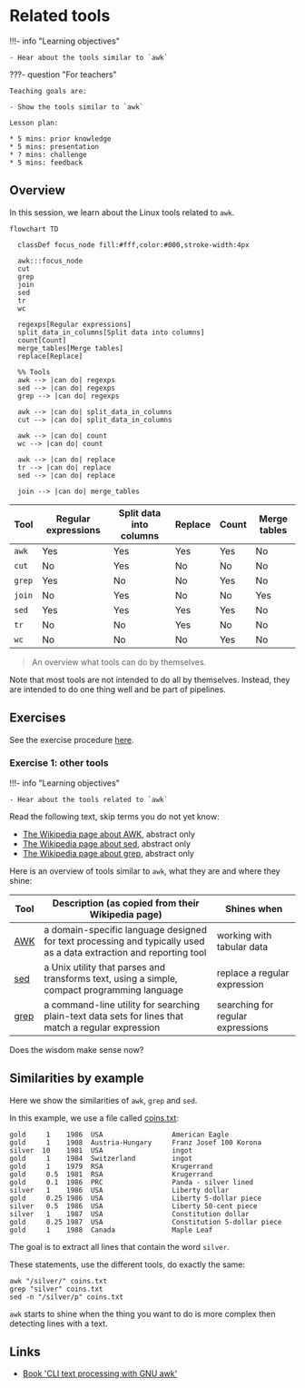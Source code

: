 # Related tools

!!!- info "Learning objectives"

    - Hear about the tools similar to `awk`

???- question "For teachers"

    Teaching goals are:

    - Show the tools similar to `awk`

    Lesson plan:

    * 5 mins: prior knowledge
    * 5 mins: presentation
    * ? mins: challenge
    * 5 mins: feedback

## Overview

In this session, we learn about the Linux tools related to `awk`.

```mermaid
flowchart TD

  classDef focus_node fill:#fff,color:#000,stroke-width:4px

  awk:::focus_node
  cut
  grep
  join
  sed
  tr
  wc

  regexps[Regular expressions]
  split_data_in_columns[Split data into columns]
  count[Count]
  merge_tables[Merge tables]
  replace[Replace]

  %% Tools
  awk --> |can do| regexps
  sed --> |can do| regexps
  grep --> |can do| regexps

  awk --> |can do| split_data_in_columns
  cut --> |can do| split_data_in_columns

  awk --> |can do| count 
  wc --> |can do| count

  awk --> |can do| replace
  tr --> |can do| replace
  sed --> |can do| replace

  join --> |can do| merge_tables
```

Tool    |Regular expressions|Split data into columns|Replace|Count|Merge tables
--------|-------------------|-----------------------|-------|-----|------------
`awk`   |Yes                |Yes                    |Yes    |Yes  |No
`cut`   |No                 |Yes                    |No     |No   |No
`grep`  |Yes                |No                     |No     |Yes  |No
`join`  |No                 |Yes                    |No     |No   |Yes
`sed`   |Yes                |Yes                    |Yes    |Yes  |No
`tr`    |No                 |No                     |Yes    |No   |No
`wc`    |No                 |No                     |No     |Yes  |No

> An overview what tools can do by themselves.

Note that most tools are not intended to do all by themselves.
Instead, they are intended to do one thing well and be
part of pipelines.

## Exercises

See the exercise procedure [here](exercise_procedure.md).

### Exercise 1: other tools

!!!- info "Learning objectives"

    - Hear about the tools related to `awk`

Read the following text, skip terms you do not yet know:

- [The Wikipedia page about AWK](https://en.wikipedia.org/wiki/AWK), abstract only
- [The Wikipedia page about sed](https://en.wikipedia.org/wiki/Sed), abstract only
- [The Wikipedia page about grep](https://en.wikipedia.org/wiki/Grep), abstract only

Here is an overview of tools similar to `awk`, what they are and where they shine:

Tool                                      |Description (as copied from their Wikipedia page)                                                                 |Shines when
------------------------------------------|------------------------------------------------------------------------------------------------------------------|----------------------------------
[AWK](https://en.wikipedia.org/wiki/AWK)  |a domain-specific language designed for text processing and typically used as a data extraction and reporting tool|working with tabular data
[sed](https://en.wikipedia.org/wiki/Sed)  |a Unix utility that parses and transforms text, using a simple, compact programming language                      |replace a regular expression
[grep](https://en.wikipedia.org/wiki/Grep)|a command-line utility for searching plain-text data sets for lines that match a regular expression               |searching for regular expressions

Does the wisdom make sense now?

## Similarities by example

Here we show the similarities of `awk`, `grep` and `sed`.

In this example, we use a file called [coins.txt](https://pmitev.github.io/to-awk-or-not/data/coins.txt):

```title="coins.txt"
gold     1    1986  USA                 American Eagle
gold     1    1908  Austria-Hungary     Franz Josef 100 Korona
silver  10    1981  USA                 ingot
gold     1    1984  Switzerland         ingot
gold     1    1979  RSA                 Krugerrand
gold     0.5  1981  RSA                 Krugerrand
gold     0.1  1986  PRC                 Panda - silver lined
silver   1    1986  USA                 Liberty dollar
gold     0.25 1986  USA                 Liberty 5-dollar piece
silver   0.5  1986  USA                 Liberty 50-cent piece
silver   1    1987  USA                 Constitution dollar
gold     0.25 1987  USA                 Constitution 5-dollar piece
gold     1    1988  Canada              Maple Leaf
```

The goal is to extract all lines that contain the word `silver`.

These statements, use the different tools, do exactly the same:

```
awk "/silver/" coins.txt
grep "silver" coins.txt
sed -n "/silver/p" coins.txt
```

`awk` starts to shine when the thing you want to do is more
complex then detecting lines with a text.

## Links

 * [Book 'CLI text processing with GNU awk'](https://learnbyexample.github.io/learn_gnuawk/)
